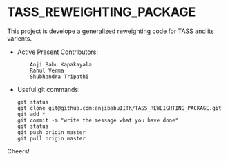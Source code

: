 # TASS_REWEIGHTING_PACKAGE
This project is develope a generalized reweighting code for TASS and its varients.

*   Active Present Contributors:

            Anji Babu Kapakayala
            Rahul Verma
	        Shubhandra Tripathi

 *  Useful git commands:

	   	git status
	   	git clone git@github.com:anjibabuIITK/TASS_REWEIGHTING_PACKAGE.git
        git add *
        git commit -m "write the message what you have done"
        git status
	   	git push origin master
	   	git pull origin master

Cheers!

